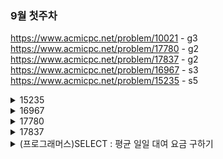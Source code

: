 
### 9월 첫주차
https://www.acmicpc.net/problem/10021 - g3
https://www.acmicpc.net/problem/17780 - g2
https://www.acmicpc.net/problem/17837 - g2
https://www.acmicpc.net/problem/16967 - s3
https://www.acmicpc.net/problem/15235 - s5




<details>
  <summary>15235</summary>
  어우 영어 울렁증 스껄~
  input)
  - N, 참가자의 수 
  - N개의 정수 (각 참가자에게 먹일 피자 조각 수)
  - 최소 1조각, 최대 100조각
  - 피자 줄 때마다 1초

  output)
  - 각 참가자가 필요한 모든 조각을 얻는 시간

  4
  1 3 1 4
  받는 순서 :
  1,2,3,4,2,4,2,4,4
  시간 : 
  1,2,3,4,5,6,7,8,9

  1 7 3 9

  **문제 풀이)**
  (1,1)
  (2,3)
  (3,1)
  (4,4)
  요렇게 input 배열을 담아두고..
  반복문 돌면서 
  key 의 value 를 보고
  만약 value >= 1 이라면
  value -1 을 한 다음에 
  시간 +=1

  만약 value ==1 이라면
  시간 +=1 한 다음에 
  현재 시간을 출력용 배열[key-1] 에 담고
  value -1을 한 다음에
  넘어가유 

  만약 value ==0 이라면
  바로 다음 배열 인자를 확인한다.
  continue 

  마지막으로, 반복문 다 돌고 나면
  return 을 출력배열을 하면 될듯 하다. 

  요런식으로 .. 하면 되려나?

  근데 의문점)
  반복문을 어떻게 끝낼 수 있을까?
  -> while any 라는 개념을 썼다. 
  파이썬 내장함수 중 any()와 all()이 있다. 둘은 아큐먼트로 iterable한 객체를 받는데 이 객체를 돌면서 조건을 검사해 답을 True/False의 답을 반환한다.

  any() : 하나라도 True인게 있으면 True
  all() : 모두 True여야 True 반환
  쉽게 생각해 any는 or, all은 and 연산이라 보면 된다.

  그냥 while True 해버리기엔 조건이 필요했기 때문에,,
  새롭게 알고간다.

  ![image](image.png)

</details>

<details>
  <summary>16967</summary>
  뭔소리야...
  
  H x w 인 배열 A 와 두 정수 X,Y 
  
  크기가 (H+X) x (W+Y) 인 배열 B 는 
  
  배열 A 와 배열 A 를 아래로 X칸, 오른쪽으로 Y 칸 이동시킨 배열을 겹쳐 만들수있다.
  
  배열 B 가만든다고? 먼소리야

  그니까 B  == (H-X) x (W-Y) (A 배열이 이동한 값)
  
  B 배열의 값은 최종적으로 A 배열을 이동한 값과 합쳐or 안합쳐진 값인것같음
  이 소리인것같은디?
  

  H W X Y
  
  2 4 1 1

  2행 4열의 크기를 가진 A 
  
  H+X = 3 이니까 3줄, W+Y = 5니까 5열 (3행 5열)
  
  B 의 배열 입력 
  
  1 2 3 4 0
  
  5 7 9 11 4
  
  0 5 6 7 8
  
  B 는 n x n 배열
  

  B[i][j] 가 두 배열 모두에 포함되지 않으면 0이기 때문에
  
  B[0][4] 가 두 배열 모두에 포함되지 않는다 즉, (0,4) 가 A 에없다고?
  
  B[2][1] 가 두 배열에 모두에 포함되면 0 이외의 값
  
  ex ) 
  
  B[2][1] = 5이기 때문에,,, 이게 A[2][1] + A[1][0] = 5 
  일수도잇고,,
  
  B[2][1] = 5 가 두 배열 중 하나에 포함되면 B[2][1] = A[2][1] or A[1][0]
  
  이다..?

  으음..
  
  B[2][0] = 0 => (2,0) 이 A 에 없다. 그렇다는 소리는,, A의
  A[2][*] 요 행은 다 없고, 이동한 값만 존재한다는소리아닐까?
  

  B[2][1] = A[1][0] = 5 
  
  B[2][2] = A[1][1] = 6
  
  B[2][3] = A[1][2] = 7
  
  B[2][4] = A[1][3] = 8
  

  그러면 
  
  B[0][4] 역시도 (0,4) 가 A 에 없으니까.. A를 이동한 값은 존재한다는 소리인가
  

  약간 답만보고 유추를 해보자. 머리터질것가트니깐.
  
  1 2 3 4
  
  5 6 7 8 
  

  1 2 3 4 0
  
  5 6+1 7+2 8+3 4
  
  0 5 6 7 8
  
  오른쪽으로 한칸 아래로 한칸
  내가 너무 어렵게 생각했다..
  다른 예제를 보고 더 생각해보자

  H W X Y
  
  3 3 2 1
  
  A : 3 행 3열
  
  오른쪽으로 1칸, 아래로 두칸움직임

  1 2 3 0
  
  4 5 6 0
  
  7 9 11 3
  
  0 4 5 6
  
  0 7 8 9
  
  A[2][1] 부터 겹치게 된다. 그렇다는 소리는? 그 전까지는 안겹친다는 것
  
  A[0][0] = B[0][0] = 1
  
  그 논리로 A 가
  
  1 2 3 
  
  4 5 6
  
  7 ? ? 로 구성됨을 알 수 있다.
  
  그럼 우리가 알아야 하는건 A[2][1], A[2][2] 만 알면 A 출력가능

  B[2][1] = A[2][1] +A[0][0] = 9 니까, A[2][1] = 8
  
  B[2][2] = A[2][2] +A[0][1] = 11이니까, A[2][2] = 9

  즉 남은 2개의 숫자는 8과 9이다.
  
  A 는 
  
  1 2 3
  
  4 5 6
  
  7 8 9

  이걸 코드로 만들어보면 되는데 응..

  저기서 A[2][0] 까지는 했다 쳐, 근데 남은 개수가 몇개인지 어케알지?
  
  음.. 아 0인 것을 확인해서 할까? 아니야..
  A[2][1] ~ A[H-1][W-1] 을 알기 위해서는
  B[i][j] = A[i][j] + A[i-X][j-Y] 이기 때문에
  A[i][j] = B[i][j] - A[i-X][j-Y] 이다.
  ㅇㅋ 확인 
  
  느이아아아악! 거의 한시간 넘게..풀었는데!! 풀었어!! 이야각악!
  ![image](image_4.png)
  

</details>

<details>
  <summary>17780</summary>
  <!-- 내용 -->
</details>
</details>





<details>
  <summary>17837</summary>
  <!-- 내용 -->
</details>
</details>




<details>
  <summary> (프로그래머스)SELECT : 평균 일일 대여 요금 구하기</summary>
  느아아 sql 다 까먹었네...

  - 함수 : ROUND("값", "자리수")


  #### ROUND
  소수점 반올림 - (소수점 첫째자리 반올림의 경우)
  SELECT ROUND(1235.543)    --①
       , ROUND(1235.443)    --②
       , ROUND(1235.443, 0) --③
    FROM dual


  ①,②,③ 모두 소수점 첫번째 자리수를 반올림 한다. ①은 소수점 첫번째 자리수가 5이므로 반올림 되었고, ②는 4이므로 그냥 버려졌다. ③은 ①,②와 동일하게 소수점 첫번째 자리수를 반올림하는 것이며 두번째 파라미터(0)은 생략이 가능하다.


  ### 논리 연산자
  ![image](image_2.png)

  이외에 참고 하면 좋은 [링크](https://velog.io/@seanlee/%EB%A7%88%EC%BC%80%ED%84%B0%EB%A5%BC-%EC%9C%84%ED%95%9C-SQL-WHERE-%EC%A0%88%EC%9D%84-%ED%86%B5%ED%95%9C-%EC%A1%B0%EA%B1%B4%EB%B6%80-%EC%BF%BC%EB%A6%AC)
</details>

